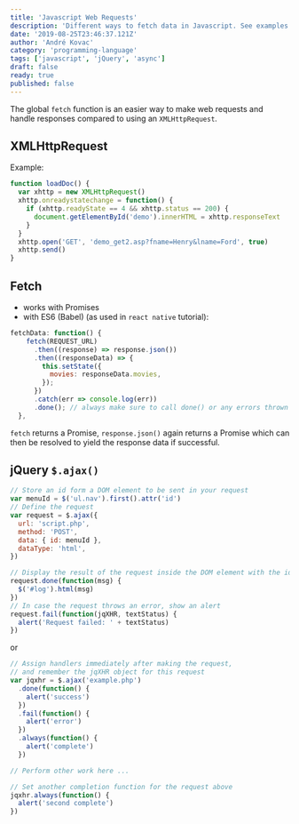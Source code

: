 ```yaml
---
title: 'Javascript Web Requests'
description: 'Different ways to fetch data in Javascript. See examples and compare how to make web requests with XMLHttpRequest, the Fetch API and jQuery'
date: '2019-08-25T23:46:37.121Z'
author: 'André Kovac'
category: 'programming-language'
tags: ['javascript', 'jQuery', 'async']
draft: false
ready: true
published: false
---
```


The global `fetch` function is an easier way to make web requests and handle responses compared to using an `XMLHttpRequest`.

## XMLHttpRequest

Example:

```js
function loadDoc() {
  var xhttp = new XMLHttpRequest()
  xhttp.onreadystatechange = function() {
    if (xhttp.readyState == 4 && xhttp.status == 200) {
      document.getElementById('demo').innerHTML = xhttp.responseText
    }
  }
  xhttp.open('GET', 'demo_get2.asp?fname=Henry&lname=Ford', true)
  xhttp.send()
}
```

## Fetch

- works with Promises
- with ES6 (Babel) (as used in `react native` tutorial):

```js
fetchData: function() {
    fetch(REQUEST_URL)
      .then((response) => response.json())
      .then((responseData) => {
        this.setState({
          movies: responseData.movies,
        });
      })
      .catch(err => console.log(err))
      .done(); // always make sure to call done() or any errors thrown will get swallowed.
  },
```

`fetch` returns a Promise, `response.json()` again returns a Promise which can then be resolved to yield the response data if successful.

## jQuery `$.ajax()`

```js
// Store an id form a DOM element to be sent in your request
var menuId = $('ul.nav').first().attr('id')
// Define the request
var request = $.ajax({
  url: 'script.php',
  method: 'POST',
  data: { id: menuId },
  dataType: 'html',
})

// Display the result of the request inside the DOM element with the id `log`
request.done(function(msg) {
  $('#log').html(msg)
})
// In case the request throws an error, show an alert
request.fail(function(jqXHR, textStatus) {
  alert('Request failed: ' + textStatus)
})
```

or

```js
// Assign handlers immediately after making the request,
// and remember the jqXHR object for this request
var jqxhr = $.ajax('example.php')
  .done(function() {
    alert('success')
  })
  .fail(function() {
    alert('error')
  })
  .always(function() {
    alert('complete')
  })

// Perform other work here ...

// Set another completion function for the request above
jqxhr.always(function() {
  alert('second complete')
})
```
